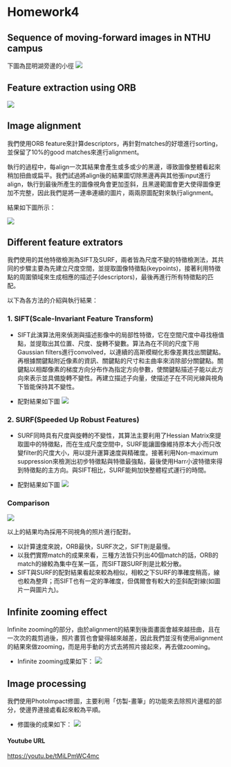 # Homework4
## Sequence of moving-forward images in NTHU campus
下圖為昆明湖旁邊的小徑
![](https://i.imgur.com/Sx2EG95.jpg)

## Feature extraction using ORB
![](https://i.imgur.com/hY38e3J.jpg)


## Image alignment 
我們使用ORB feature來計算descriptors，再針對matches的好壞進行sorting，並保留了10%的good matches來進行alignment。

執行的過程中，每align一次其結果會產生或多或少的黑邊，導致圖像整體看起來稍加扭曲或扁平。我們試過將align後的結果圖切除黑邊再與其他張input進行align，執行到最後所產生的圖像視角會更加歪斜，且黑邊範圍會更大使得圖像更加不完整，因此我們是將一連串連續的圖片，兩兩原圖配對來執行alignment。

結果如下圖所示：

![](https://i.imgur.com/TQ1yrfI.jpg)

## Different feature extrators
我們使用的其他特徵檢測為SIFT及SURF，兩者皆為尺度不變的特徵檢測法，其共同的步驟主要為先建立尺度空間，並提取圖像特徵點(keypoints)，接著利用特徵點的周圍領域來生成相應的描述子(descriptors)，最後再進行所有特徵點的匹配。

以下為各方法的介紹與執行結果：
### 1. SIFT(Scale-Invariant Feature Transform)
- SIFT此演算法用來偵測與描述影像中的局部性特徵，它在空間尺度中尋找極值點，並提取出其位置、尺度、旋轉不變數。算法為在不同的尺度下用Gaussian filters進行convolved，以連續的高斯模糊化影像差異找出關鍵點。再根據關鍵點附近像素的資訊、關鍵點的尺寸和主曲率來消除部分關鍵點。關鍵點以相鄰像素的梯度方向分布作為指定方向參數，使關鍵點描述子能以此方向來表示並具備旋轉不變性。再建立描述子向量，使描述子在不同光線與視角下皆能保持其不變性。

- 配對結果如下圖
![](https://i.imgur.com/q8dKIne.jpg)


### 2. SURF(Speeded Up Robust Features)
- SURF同時具有尺度與旋轉的不變性，其算法主要利用了Hessian Matrix來提取圖中的特徵點，而在生成尺度空間中，SURF能讓圖像維持原本大小而只改變filter的尺度大小，用以提升運算速度與精確度。接著利用Non-maximum suppression來檢測出初步特徵點與特徵最強點，最後使用Harr小波特徵來得到特徵點的主方向。與SIFT相比，SURF能夠加快整體程式運行的時間。

- 配對結果如下圖
![](https://i.imgur.com/fyZpseW.jpg)

### Comparison
![](https://i.imgur.com/DXCywA0.jpg)

以上的結果均為採用不同視角的照片進行配對。
- 以計算速度來說，ORB最快，SURF次之，SIFT則是最慢。
- 以我們實際match的成果來看，三種方法皆只列出40個match的話，ORB的match的線較為集中在某一區，而SIFT跟SURF則是比較分散。
- SIFT與SURF的配對結果看起來較為相似，相較之下SURF的準確度稍高，線也較為整齊；而SIFT也有一定的準確度，但偶爾會有較大的歪斜配對線(如圖片一與圖片九)。

## Infinite zooming effect
Infinite zooming的部分，由於alignment的結果到後面畫面會越來越扭曲，且在一次次的裁剪過後，照片畫質也會變得越來越差，因此我們並沒有使用alignment的結果來做zooming，而是用手動的方式去將照片接起來，再去做zooming。

- Infinite zooming成果如下：
![](https://i.imgur.com/aXz0LDe.gif)

## Image processing
我們使用PhotoImpact修圖，主要利用「仿製-畫筆」的功能來去除照片邊框的部分，使邊界連接處看起來較為平順。

- 修圖後的成果如下：
![](https://i.imgur.com/DbKFxe1.gif)

#### Youtube URL
https://youtu.be/tMiLPmWC4mc
